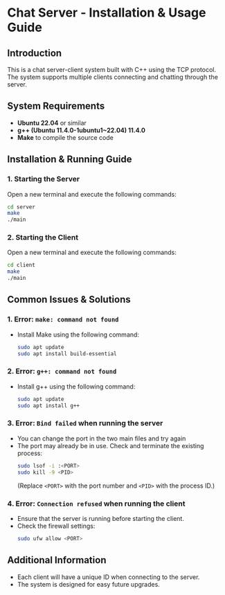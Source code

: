 # Chat Server - Installation & Usage Guide

## Introduction
This is a chat server-client system built with C++ using the TCP protocol. The system supports multiple clients connecting and chatting through the server.

## System Requirements
- **Ubuntu 22.04** or similar
- **g++ (Ubuntu 11.4.0-1ubuntu1~22.04) 11.4.0**
- **Make** to compile the source code

## Installation & Running Guide

### 1. Starting the Server
Open a new terminal and execute the following commands:
```sh
cd server
make
./main
```

### 2. Starting the Client
Open a new terminal and execute the following commands:
```sh
cd client
make
./main
```

## Common Issues & Solutions

### 1. Error: `make: command not found`
- Install Make using the following command:
  ```sh
  sudo apt update
  sudo apt install build-essential
  ```

### 2. Error: `g++: command not found`
- Install g++ using the following command:
  ```sh
  sudo apt update
  sudo apt install g++
  ```

### 3. Error: `Bind failed` when running the server
- You can change the port in the two main files and try again
- The port may already be in use. Check and terminate the existing process:
  ```sh
  sudo lsof -i :<PORT>
  sudo kill -9 <PID>
  ```
  (Replace `<PORT>` with the port number and `<PID>` with the process ID.)

### 4. Error: `Connection refused` when running the client
- Ensure that the server is running before starting the client.
- Check the firewall settings:
  ```sh
  sudo ufw allow <PORT>
  ```

## Additional Information
- Each client will have a unique ID when connecting to the server.
- The system is designed for easy future upgrades.

